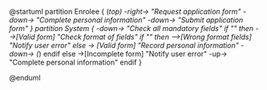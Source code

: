 @startuml
partition Enrolee {
(*top) -right-> "Request application form" 
 -down-> "Complete personal information"
 -down-> "Submit application form"
}
partition System {
 -down-> "Check all mandatory fields"
if "" then
  -->[Valid form] "Check format of fields"
       if "" then
       -->[Wrong format fields] "Notify user error" 
       else
       -> [Valid form] "Record personal information"
       -down-> (*) 
       endif
else
  ->[Incomplete form] "Notify user error" 
  -up-> "Complete personal information"
endif
}

@enduml